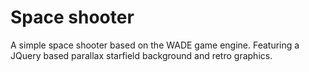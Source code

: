Space shooter
=============
A simple space shooter based on the WADE game engine. Featuring a JQuery based parallax starfield background and retro graphics.